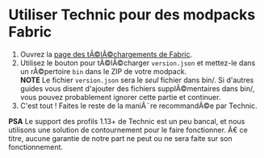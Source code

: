 # Utiliser Technic pour des modpacks Fabric

1. Ouvrez la [page des tÃ©lÃ©chargements de  Fabric](https://fabricmc.net/use/).
2. Utilisez le bouton pour tÃ©lÃ©charger `version.json` et mettez-le dans
   un rÃ©pertoire `bin` dans le ZIP de votre modpack.  
   **NOTE** Le fichier `version.json` sera le *seul* fichier dans bin/.
   Si d'autres guides vous disent d'ajouter des fichiers
   supplÃ©mentaires dans bin/, vous pouvez probablement ignorer cette
   partie et continuer.
3. C'est tout \! Faites le reste de la maniÃ¨re recommandÃ©e par Technic.

**PSA** Le support des profils 1.13+ de Technic est un peu bancal, et
nous utilisons une solution de contournement pour le faire fonctionner.
Ã€ ce titre, aucune garantie de notre part ne peut ou ne sera faite sur
son fonctionnement.
